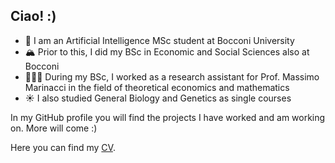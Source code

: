 ## Ciao! :)

- 🌊 I am an Artificial Intelligence MSc student at Bocconi University
- 🏔️ Prior to this, I did my BSc in Economic and Social Sciences also at Bocconi
- 🏄🏼‍♀️ During my BSc, I worked as a research assistant for Prof. Massimo Marinacci in the field of theoretical economics and mathematics
- ☀️ I also studied General Biology and Genetics as single courses

In my GitHub profile you will find the projects I have worked and am working on. More will come :)   

Here you can find my [CV](https://github.com/matildedol/matildedol/blob/main/CV_matildedol.pdf).  
